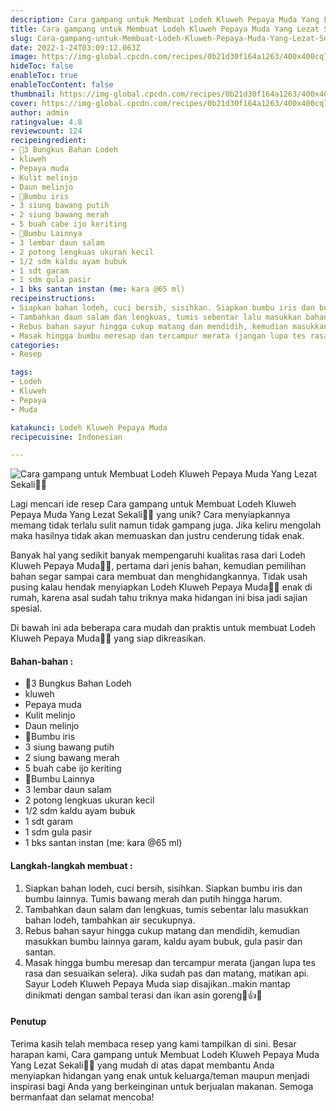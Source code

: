 ```yaml
---
description: Cara gampang untuk Membuat Lodeh Kluweh Pepaya Muda Yang Lezat Sekali"
title: Cara gampang untuk Membuat Lodeh Kluweh Pepaya Muda Yang Lezat Sekali
slug: Cara-gampang-untuk-Membuat-Lodeh-Kluweh-Pepaya-Muda-Yang-Lezat-Sekali
date: 2022-1-24T03:09:12.063Z
image: https://img-global.cpcdn.com/recipes/0b21d30f164a1263/400x400cq70/photo.jpg
hideToc: false
enableToc: true
enableTocContent: false
thumbnail: https://img-global.cpcdn.com/recipes/0b21d30f164a1263/400x400cq70/photo.jpg
cover: https://img-global.cpcdn.com/recipes/0b21d30f164a1263/400x400cq70/photo.jpg
author: admin
ratingvalue: 4.8
reviewcount: 124
recipeingredient:
- 🍄3 Bungkus Bahan Lodeh
- kluweh
- Pepaya muda
- Kulit melinjo
- Daun melinjo
- 🍄Bumbu iris
- 3 siung bawang putih
- 2 siung bawang merah
- 5 buah cabe ijo keriting
- 🍄Bumbu Lainnya
- 3 lembar daun salam
- 2 potong lengkuas ukuran kecil
- 1/2 sdm kaldu ayam bubuk
- 1 sdt garam
- 1 sdm gula pasir
- 1 bks santan instan (me: kara @65 ml)
recipeinstructions:
- Siapkan bahan lodeh, cuci bersih, sisihkan. Siapkan bumbu iris dan bumbu lainnya. Tumis bawang merah dan putih hingga harum.
- Tambahkan daun salam dan lengkuas, tumis sebentar lalu masukkan bahan lodeh, tambahkan air secukupnya.
- Rebus bahan sayur hingga cukup matang dan mendidih, kemudian masukkan bumbu lainnya garam, kaldu ayam bubuk, gula pasir dan santan.
- Masak hingga bumbu meresap dan tercampur merata (jangan lupa tes rasa dan sesuaikan selera). Jika sudah pas dan matang, matikan api. Sayur Lodeh Kluweh Pepaya Muda siap disajikan..makin mantap dinikmati dengan sambal terasi dan ikan asin goreng🤤👍🤗
categories:
- Resep

tags:
- Lodeh
- Kluweh
- Pepaya
- Muda

katakunci: Lodeh Kluweh Pepaya Muda
recipecuisine: Indonesian

---
```


![Cara gampang untuk Membuat Lodeh Kluweh Pepaya Muda Yang Lezat Sekali👩‍🍳](https://img-global.cpcdn.com/recipes/0b21d30f164a1263/400x400cq70/photo.jpg)

Lagi mencari ide resep Cara gampang untuk Membuat Lodeh Kluweh Pepaya Muda Yang Lezat Sekali👩‍🍳 yang unik? Cara menyiapkannya memang tidak terlalu sulit namun tidak gampang juga. Jika keliru mengolah maka hasilnya tidak akan memuaskan dan justru cenderung tidak enak.

Banyak hal yang sedikit banyak mempengaruhi kualitas rasa dari Lodeh Kluweh Pepaya Muda👩‍🍳, pertama dari jenis bahan, kemudian pemilihan bahan segar sampai cara membuat dan menghidangkannya. Tidak usah pusing kalau hendak menyiapkan Lodeh Kluweh Pepaya Muda👩‍🍳 enak di rumah, karena asal sudah tahu triknya maka hidangan ini bisa jadi sajian spesial.

Di bawah ini ada beberapa cara mudah dan praktis untuk membuat Lodeh Kluweh Pepaya Muda👩‍🍳 yang siap dikreasikan.

<!--inarticleads1-->

#### Bahan-bahan :

- 🍄3 Bungkus Bahan Lodeh
- kluweh
- Pepaya muda
- Kulit melinjo
- Daun melinjo
- 🍄Bumbu iris
- 3 siung bawang putih
- 2 siung bawang merah
- 5 buah cabe ijo keriting
- 🍄Bumbu Lainnya
- 3 lembar daun salam
- 2 potong lengkuas ukuran kecil
- 1/2 sdm kaldu ayam bubuk
- 1 sdt garam
- 1 sdm gula pasir
- 1 bks santan instan (me: kara @65 ml)

<!--inarticleads2-->

#### Langkah-langkah membuat :

1. Siapkan bahan lodeh, cuci bersih, sisihkan. Siapkan bumbu iris dan bumbu lainnya. Tumis bawang merah dan putih hingga harum.
1. Tambahkan daun salam dan lengkuas, tumis sebentar lalu masukkan bahan lodeh, tambahkan air secukupnya.
1. Rebus bahan sayur hingga cukup matang dan mendidih, kemudian masukkan bumbu lainnya garam, kaldu ayam bubuk, gula pasir dan santan.
1. Masak hingga bumbu meresap dan tercampur merata (jangan lupa tes rasa dan sesuaikan selera). Jika sudah pas dan matang, matikan api. Sayur Lodeh Kluweh Pepaya Muda siap disajikan..makin mantap dinikmati dengan sambal terasi dan ikan asin goreng🤤👍🤗

#### Penutup

Terima kasih telah membaca resep yang kami tampilkan di sini. Besar harapan kami, Cara gampang untuk Membuat Lodeh Kluweh Pepaya Muda Yang Lezat Sekali👩‍🍳 yang mudah di atas dapat membantu Anda menyiapkan hidangan yang enak untuk keluarga/teman maupun menjadi inspirasi bagi Anda yang berkeinginan untuk berjualan makanan. Semoga bermanfaat dan selamat mencoba!